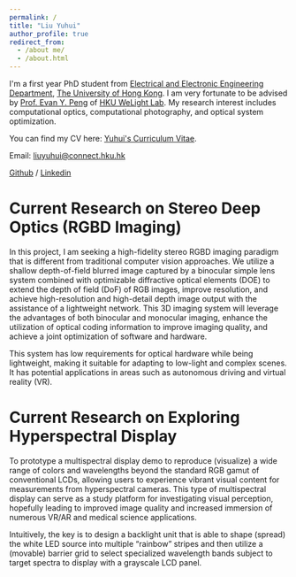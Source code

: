 ```yaml
---
permalink: /
title: "Liu Yuhui"
author_profile: true
redirect_from: 
  - /about me/
  - /about.html
---
```


I'm a first year PhD student from [Electrical and Electronic Engineering Department](https://www.eee.hku.hk/), [The University of Hong Kong](https://www.hku.hk/). I am very fortunate to be advised by [Prof. Evan Y. Peng](https://www.eee.hku.hk/~evanpeng/) of [HKU WeLight Lab](https://hku.welight.fun/). My research interest includes computational optics, computational photography, and optical system optimization.

You can find my CV here: [Yuhui's Curriculum Vitae](../assets/Resume.pdf).

Email: liuyuhui@connect.hku.hk

[Github](https://github.com/LorenaLyu) / [Linkedin](https://www.linkedin.com/in/yuhui-lyu-lorena/)


Current Research on Stereo Deep Optics (RGBD Imaging)
======
In this project, I am seeking a high-fidelity stereo RGBD imaging paradigm that is different from traditional computer vision approaches. We utilize a shallow depth-of-field blurred image captured by a binocular simple lens system combined with optimizable diffractive optical elements (DOE) to extend the depth of field (DoF) of RGB images, improve resolution, and achieve high-resolution and high-detail depth image output with the assistance of a lightweight network. This 3D imaging system will leverage the advantages of both binocular and monocular imaging, enhance the utilization of optical coding information to improve imaging quality, and achieve a joint optimization of software and hardware.

This system has low requirements for optical hardware while being lightweight, making it suitable for adapting to low-light and complex scenes. It has potential applications in areas such as autonomous driving and virtual reality (VR).

Current Research on Exploring Hyperspectral Display 
======
To prototype a multispectral display demo to reproduce (visualize) a wide range of colors and wavelengths beyond the standard RGB gamut of conventional LCDs, allowing users to experience vibrant visual content for measurements from hyperspectral cameras. This type of multispectral display can serve as a study platform for investigating visual perception, hopefully leading to improved image quality and increased immersion of numerous VR/AR and medical science applications. 

Intuitively, the key is to design a backlight unit that is able to shape (spread) the white LED source into multiple “rainbow” stripes and then utilize a (movable) barrier grid to select specialized wavelength bands subject to target spectra to display with a grayscale LCD panel.


